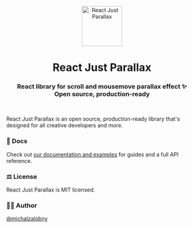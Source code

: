 <p align="center">
  <img src="https://res.cloudinary.com/dpv0ukspz/image/upload/v1657188122/rsp-logo_pb6mlj.png" width="106" height="106" alt="React Just Parallax" />
</p>
<h1 align="center">React Just Parallax</h1>
<h3 align="center">
  React library for scroll and mousemove parallax effect ✨<br>Open source, production-ready
</h3>

<br>

React Just Parallax is an open source, production-ready library that's designed for all creative developers and more.

### 📜 Docs

Check out [our documentation and examples](https://react-just-parallax.michalzalobny.com/) for guides and a full API reference.

### ⚖️ License

React Just Parallax is MIT licensed.

### ✍🏻 Author

[@michalzalobny](https://twitter.com/michalzalobny)

